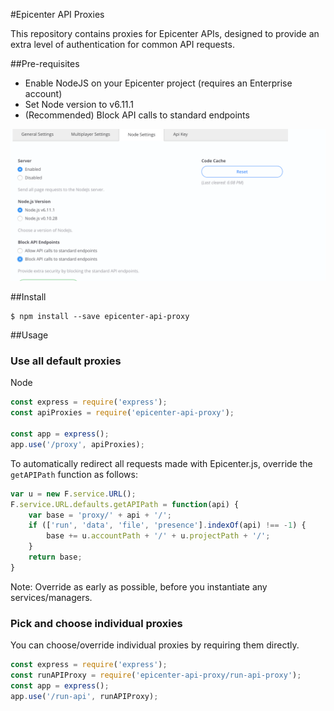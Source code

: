 #Epicenter API Proxies

This repository contains proxies for Epicenter APIs, designed to provide an extra level of authentication for common API requests.

##Pre-requisites

- Enable NodeJS on your Epicenter project (requires an Enterprise account)
- Set Node version to v6.11.1
- (Recommended) Block API calls to standard endpoints

![Node settings](node-settings.png "Node settings")

##Install
```
$ npm install --save epicenter-api-proxy
```

##Usage

### Use all default proxies

Node
```js
const express = require('express');
const apiProxies = require('epicenter-api-proxy');

const app = express();
app.use('/proxy', apiProxies);
```

To automatically redirect all requests made with Epicenter.js, override the `getAPIPath` function as follows:
```js
var u = new F.service.URL();
F.service.URL.defaults.getAPIPath = function(api) {
    var base = 'proxy/' + api + '/';
    if (['run', 'data', 'file', 'presence'].indexOf(api) !== -1) {
        base += u.accountPath + '/' + u.projectPath + '/';
    }
    return base;
}
```
Note: Override as early as possible, before you instantiate any services/managers.

### Pick and choose individual proxies

You can choose/override individual proxies by requiring them directly.

```js
const express = require('express');
const runAPIProxy = require('epicenter-api-proxy/run-api-proxy');
const app = express();
app.use('/run-api', runAPIProxy);
```
